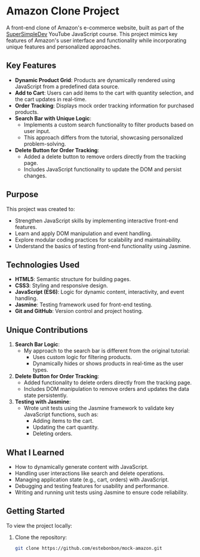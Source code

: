 # Amazon Clone Project

A front-end clone of Amazon's e-commerce website, built as part of the [SuperSimpleDev](https://www.youtube.com/c/SuperSimpleDev) YouTube JavaScript course. This project mimics key features of Amazon's user interface and functionality while incorporating unique features and personalized approaches.

## Key Features
- **Dynamic Product Grid**: Products are dynamically rendered using JavaScript from a predefined data source.
- **Add to Cart**: Users can add items to the cart with quantity selection, and the cart updates in real-time.
- **Order Tracking**: Displays mock order tracking information for purchased products.
- **Search Bar with Unique Logic**: 
  - Implements a custom search functionality to filter products based on user input.
  - This approach differs from the tutorial, showcasing personalized problem-solving.
- **Delete Button for Order Tracking**:
  - Added a delete button to remove orders directly from the tracking page.
  - Includes JavaScript functionality to update the DOM and persist changes.

## Purpose
This project was created to:
- Strengthen JavaScript skills by implementing interactive front-end features.
- Learn and apply DOM manipulation and event handling.
- Explore modular coding practices for scalability and maintainability.
- Understand the basics of testing front-end functionality using Jasmine.

## Technologies Used
- **HTML5**: Semantic structure for building pages.
- **CSS3**: Styling and responsive design.
- **JavaScript (ES6)**: Logic for dynamic content, interactivity, and event handling.
- **Jasmine**: Testing framework used for front-end testing.
- **Git and GitHub**: Version control and project hosting.

## Unique Contributions
1. **Search Bar Logic**:
   - My approach to the search bar is different from the original tutorial:
     - Uses custom logic for filtering products.
     - Dynamically hides or shows products in real-time as the user types.
2. **Delete Button for Order Tracking**:
   - Added functionality to delete orders directly from the tracking page.
   - Includes DOM manipulation to remove orders and updates the data state persistently.
3. **Testing with Jasmine**:
   - Wrote unit tests using the Jasmine framework to validate key JavaScript functions, such as:
     - Adding items to the cart.
     - Updating the cart quantity.
     - Deleting orders.

## What I Learned
- How to dynamically generate content with JavaScript.
- Handling user interactions like search and delete operations.
- Managing application state (e.g., cart, orders) with JavaScript.
- Debugging and testing features for usability and performance.
- Writing and running unit tests using Jasmine to ensure code reliability.

## Getting Started
To view the project locally:
1. Clone the repository:
   ```bash
   git clone https://github.com/estebonbon/mock-amazon.git

